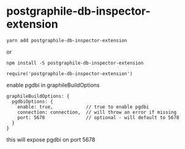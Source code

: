 # postgraphile-db-inspector-extension

```
yarn add postgraphile-db-inspector-extension
```

or 

```
npm install -S postgraphile-db-inspector-extension
```

```
require('postgraphile-db-inspector-extension')
```

enable pgdbi in graphileBuildOptions
```
graphileBuildOptions: {
  pgdbiOptions: {
    enable: true,            // true to enable pgdbi
    connection: connection,  // will throw an error if missing
    port: 5678               // optional - will default to 5678
  }
}
```

this will expose pgdbi on port 5678